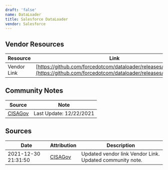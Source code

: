 ```yaml
---
draft: 'false'
name: DataLoader
title: Salesforce DataLoader
vendor: Salesforce
---
```


## Vendor Resources
| Resource | Link |
| --- | --- |
| Vendor Link | [https://github.com/forcedotcom/dataloader/releases/tag/v53.0.1](https://github.com/forcedotcom/dataloader/releases/tag/v53.0.1) |


## Community Notes
| Source | Note |
| --- | --- |
| [CISAGov](https://raw.githubusercontent.com/cisagov/log4j-affected-db/develop/README.md) | Last Update: 12/22/2021 |

## Sources
| Date | Attribution | Description |
| --- | --- | --- |
| 2021-12-30 21:31:50 | [CISAGov](https://raw.githubusercontent.com/cisagov/log4j-affected-db/develop/README.md) | Updated vendor link Vendor Link. Updated community note.  |
